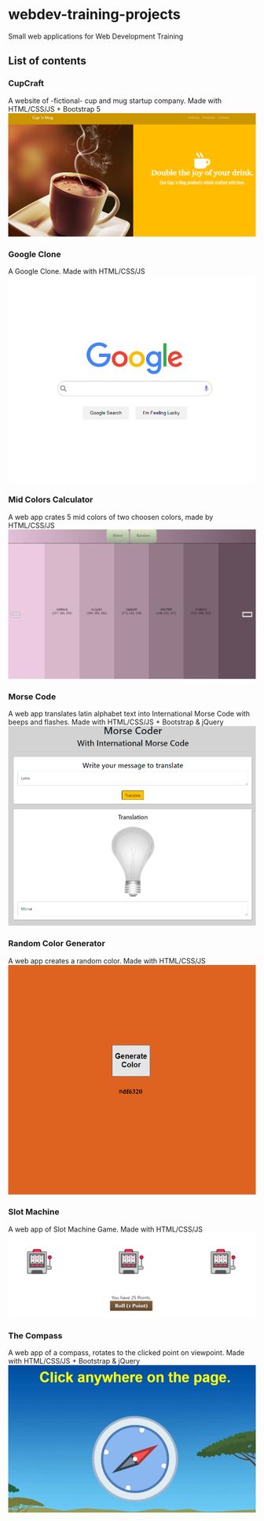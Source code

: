 # webdev-training-projects
Small web applications for Web Development Training

## List of contents

### CupCraft
A website of -fictional- cup and mug startup company. Made with HTML/CSS/JS + Bootstrap 5
![CupCraft](readme-images\cupCraft.png)

### Google Clone
A Google Clone. Made with HTML/CSS/JS
![Google Clone](readme-images\googleClone.png)

### Mid Colors Calculator
A web app crates 5 mid colors of two choosen colors, made by HTML/CSS/JS
![Mid Colors Calculator](readme-images\colorBlender.png)

### Morse Code
A web app translates latin alphabet text into International Morse Code with beeps and flashes. Made with HTML/CSS/JS + Bootstrap & jQuery
![Morse Code](readme-images\morseCode.png)

### Random Color Generator
A web app creates a random color. Made with HTML/CSS/JS
![Random Color Generator](readme-images\randomColor.png)

### Slot Machine
A web app of Slot Machine Game. Made with HTML/CSS/JS
![Slot Machine](readme-images\slotMachine.png)

### The Compass
A web app of a compass, rotates to the clicked point on viewpoint. Made with HTML/CSS/JS + Bootstrap & jQuery
![The Compass](readme-images\compass.png)